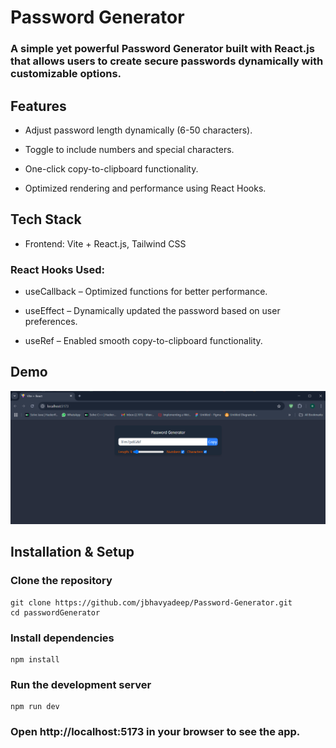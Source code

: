 # Password Generator 
### A simple yet powerful Password Generator built with React.js that allows users to create secure passwords dynamically with customizable options.

## Features

* Adjust password length dynamically (6-50 characters).

* Toggle to include numbers and special characters.

* One-click copy-to-clipboard functionality.

* Optimized rendering and performance using React Hooks.

## Tech Stack

* Frontend: Vite + React.js, Tailwind CSS

### React Hooks Used:

* useCallback – Optimized functions for better performance.

* useEffect – Dynamically updated the password based on user preferences.

* useRef – Enabled smooth copy-to-clipboard functionality.

## Demo
![alt text](image.png)

## Installation & Setup

### Clone the repository
```
git clone https://github.com/jbhavyadeep/Password-Generator.git
cd passwordGenerator
```
### Install dependencies
```
npm install
```
### Run the development server
```
npm run dev
```
### Open http://localhost:5173 in your browser to see the app.